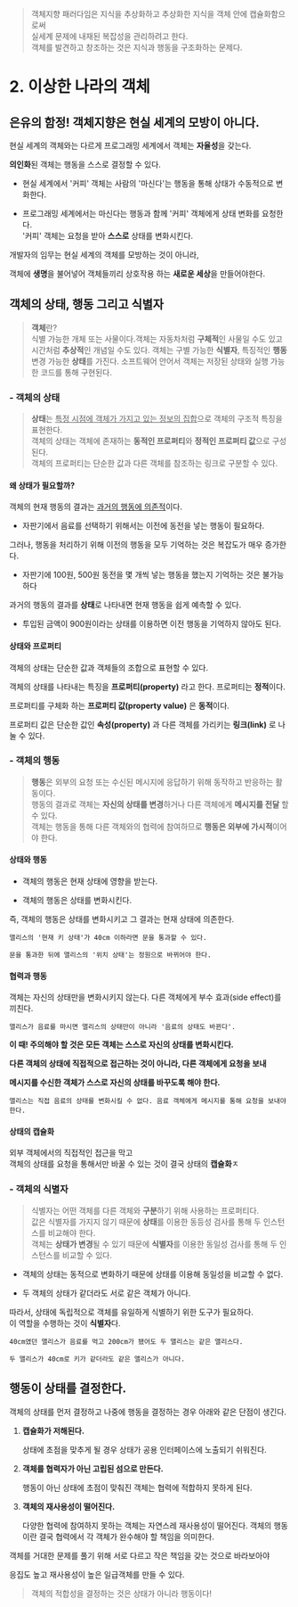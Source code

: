> 객체지향 패러다임은  지식을 추상화하고  추상화한 지식을 객체 안에 캡슐화함으로써  
> 실세계 문제에 내재된 복잡성을 관리하려고 한다.  
> 객체를 발견하고 창조하는 것은 지식과 행동을 구조화하는 문제다.

2.&nbsp;이상한 나라의 객체
===

## 은유의 함정! 객체지향은 현실 세계의 모방이 아니다.
현실 세계의 객체와는 다르게 프로그래밍 세계에서 객체는 **자율성**을 갖는다.  

**의인화**된 객체는 행동을 스스로 결정할 수 있다.

- 현실 세계에서 '커피' 객체는 사람의 '마신다'는 행동을 통해 상태가 수동적으로 변화한다.


- 프로그래밍 세계에서는 마신다는 행동과 함께 '커피' 객체에게 상태 변화를 요청한다.  
'커피' 객체는 요청을 받아 **스스로** 상태를 변화시킨다.
  
개발자의 임무는 현실 세계의 객체를 모방하는 것이 아니라,  

객체에 **생명**을 불어넣어 객체들끼리 상호작용 하는 **새로운 세상**을 만들어야한다.

## 객체의 상태, 행동 그리고 식별자

> **객체**란?  
> 식별 가능한 개체 또는 사물이다.객체는 자동차처럼 **구체적**인 사물일 수도 있고 
> 시간처럼 **추상적**인 개념일 수도 있다. 객체는 구별 가능한 **식별자**, 특징적인 **행동** 
> 변경 가능한 **상태**를 가진다. 소프트웨어 안어서 객체는 저장된 상태와 실행 가능한 코드를 
> 통해 구현된다.

### - 객체의 상태
> **상태**는 <u>특정 시점에 객체가 가지고 있는 정보의 집합</u>으로 객체의 구조적 특징을 표현한다.  
> 객체의 상태는 객체에 존재하는 **동적인 프로퍼티**와 **정적인 프로퍼티 값**으로 구성된다.  
> 객체의 프로퍼티는 단순한 값과 다른 객체를 참조하는 링크로 구분할 수 있다.
#### 왜 상태가 필요할까?
객체의 현재 행동의 결과는 <u>과거의 행동에 의존적</u>이다.
- 자판기에서 음료를 선택하기 위해서는 이전에 동전을 넣는 행동이 필요하다.

그러나, 행동을 처리하기 위해 이전의 행동을 모두 기억하는 것은 복잡도가 매우 증가한다.
- 자판기에 100원, 500원 동전을 몇 개씩 넣는 행동을 했는지 기억하는 것은 불가능하다

과거의 행동의 결과를 **상태**로 나타내면 현재 행동을 쉽게 예측할 수 있다.
- 투입된 금액이 900원이라는 상태를 이용하면 이전 행동을 기억하지 않아도 된다.

#### 상태와 프로퍼티
객체의 상태는 단순한 값과 객체들의 조합으로 표현할 수 있다.

객체의 상태를 나타내는 특징을 **프로퍼티(property)** 라고 한다. 프로퍼티는 **정적**이다.

프로퍼티를 구체화 하는 **프로퍼티 값(property value)** 은 **동적**이다.

프로퍼티 값은 단순한 값인 **속성(property)** 과 다른 객체를 가리키는 **링크(link)** 로 나눌 수 있다.

### - 객체의 행동
>**행동**은 외부의 요청 또는 수신된 메시지에 응답하기 위해 동작하고 반응하는 활동이다.  
> 행동의 결과로 객체는 **자신의 상태를 변경**하거나 다른 객체에게 **메시지를 전달** 할 수 있다.  
>객체는 행동을 통해 다른 객체와의 협력에 참여하므로 **행동은 외부에 가시적**이어야 한다.

#### 상태와 행동
- 객체의 행동은 현재 상태에 영향을 받는다.
  

- 객체의 행동은 상태를 변화시킨다.

즉, 객체의 행동은 상태를 변화시키고 그 결과는 현재 상태에 의존한다.

    앨리스의 '현재 키 상태'가 40cm 이하라면 문을 통과할 수 있다.

    문을 통과한 뒤에 앨리스의 '위치 상태'는 정원으로 바뀌어야 한다.
#### 협력과 행동
객체는 자신의 상태만을 변화시키지 않는다. 다른 객체에게 부수 효과(side effect)를 끼친다.

    앨리스가 음료를 마시면 앨리스의 상태만이 아니라 '음료의 상태도 바뀐다'.


**이 때! 주의해야 할 것은 모든 객체는 스스로 자신의 상태를 변화시킨다.**  

**다른 객체의 상태에 직접적으로 접근하는 것이 아니라, 다른 객체에게 요청을 보내**

**메시지를 수신한 객체가 스스로 자신의 상태를 바꾸도록 해야 한다.**

    앨리스는 직접 음료의 상태를 변화시킬 수 없다. 음료 객체에게 메시지를 통해 요청을 보내야 한다.

#### 상태의 캡슐화
외부 객체에서의 직접적인 접근을 막고  
객체의 상태를 요청을 통해서만 바꿀 수 있는 것이 결국 상태의 **캡슐화**ㅈ

### - 객체의 식별자
> 식별자는 어떤 객체를 다른 객체와 **구분**하기 위해 사용하는 프로퍼티다.  
> 값은 식별자를 가지지 않기 때문에 **상태**를 이용한 동등성 검사를 통해 두 인스턴스를 비교해야 
> 한다.  
> 객체는 **상태가 변경**될 수 있기 때문에 **식별자**를 이용한 동일성 검사를 통해 두 인스턴스를 
> 비교할 수 있다.

- 객체의 상태는 동적으로 변화하기 때문에 상태를 이용해 동일성을 비교할 수 없다.


- 두 객체의 상태가 같더라도 서로 같은 객체가 아니다.

따라서, 상태에 독립적으로 객체를 유일하게 식별하기 위한 도구가 필요하다.  
이 역할을 수행하는 것이 **식별자**다.

    40cm였던 앨리스가 음료를 먹고 200cm가 됐어도 두 앨리스는 같은 앨리스다.

    두 앨리스가 40cm로 키가 같더라도 같은 앨리스가 아니다.

## 행동이 상태를 결정한다.
객체의 상태를 먼저 결정하고 나중에 행동을 결정하는 경우 아래와 같은 단점이 생긴다.
1. **캡슐화가 저해된다.**
   

    상태에 초점을 맞추게 될 경우 상태가 공용 인터페이스에 노출되기 쉬워진다.
2. **객체를 협력자가 아닌 고립된 섬으로 만든다.**


    행동이 아닌 상태에 초점이 맞춰진 객체는 협력에 적합하지 못하게 된다.
3. **객체의 재사용성이 떨어진다.**


    다양한 협력에 참여하지 못하는 객체는 자연스레 재사용성이 떨어진다.
객체의 행동이란 결국 협력에서 각 객체가 완수해야 할 책임을 의미한다.

객체를 거대한 문제를 풀기 위해 서로 다르고 작은 책임을 갖는 것으로 바라보아야

응집도 높고 재사용성이 높은 일급객체를 만들 수 있다.
>객체의 적합성을 결정하는 것은 상태가 아니라 행동이다!
